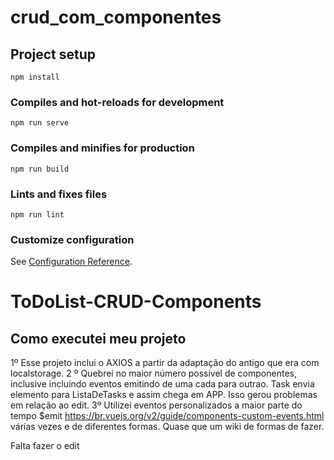 # crud_com_componentes

## Project setup
```
npm install
```

### Compiles and hot-reloads for development
```
npm run serve
```

### Compiles and minifies for production
```
npm run build
```

### Lints and fixes files
```
npm run lint
```

### Customize configuration
See [Configuration Reference](https://cli.vuejs.org/config/).
# ToDoList-CRUD-Components


## Como executei meu projeto

1º Esse projeto inclui o AXIOS a partir da adaptação do antigo que era com localstorage. 
2 º Quebrei no maior número possível de componentes, inclusive incluindo eventos emitindo de uma cada para outrao. Task envia elemento para ListaDeTasks e assim chega em APP. Isso gerou problemas em relação ao edit.
3º Utilizei eventos personalizados a maior parte do tempo $emit https://br.vuejs.org/v2/guide/components-custom-events.html várias vezes e de diferentes formas. Quase que um wiki de formas de fazer. 


Falta fazer o edit
